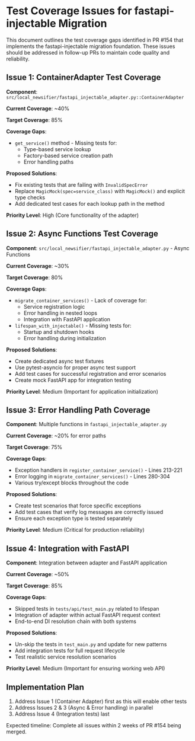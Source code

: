 # Test Coverage Issues for fastapi-injectable Migration

This document outlines the test coverage gaps identified in PR #154 that implements the fastapi-injectable migration foundation. These issues should be addressed in follow-up PRs to maintain code quality and reliability.

## Issue 1: ContainerAdapter Test Coverage

**Component**: `src/local_newsifier/fastapi_injectable_adapter.py::ContainerAdapter`

**Current Coverage**: ~40%

**Target Coverage**: 85%

**Coverage Gaps**:

- `get_service()` method - Missing tests for:
  - Type-based service lookup
  - Factory-based service creation path
  - Error handling paths

**Proposed Solutions**:

- Fix existing tests that are failing with `InvalidSpecError`
- Replace `MagicMock(spec=service_class)` with `MagicMock()` and explicit type checks
- Add dedicated test cases for each lookup path in the method

**Priority Level**: High (Core functionality of the adapter)

## Issue 2: Async Functions Test Coverage

**Component**: `src/local_newsifier/fastapi_injectable_adapter.py` - Async Functions

**Current Coverage**: ~30% 

**Target Coverage**: 80%

**Coverage Gaps**:

- `migrate_container_services()` - Lack of coverage for:
  - Service registration logic
  - Error handling in nested loops
  - Integration with FastAPI application
- `lifespan_with_injectable()` - Missing tests for:
  - Startup and shutdown hooks
  - Error handling during initialization

**Proposed Solutions**:

- Create dedicated async test fixtures
- Use pytest-asyncio for proper async test support
- Add test cases for successful registration and error scenarios
- Create mock FastAPI app for integration testing

**Priority Level**: Medium (Important for application initialization)

## Issue 3: Error Handling Path Coverage

**Component**: Multiple functions in `fastapi_injectable_adapter.py`

**Current Coverage**: ~20% for error paths

**Target Coverage**: 75%

**Coverage Gaps**:

- Exception handlers in `register_container_service()` - Lines 213-221
- Error logging in `migrate_container_services()` - Lines 280-304
- Various try/except blocks throughout the code

**Proposed Solutions**:

- Create test scenarios that force specific exceptions
- Add test cases that verify log messages are correctly issued
- Ensure each exception type is tested separately

**Priority Level**: Medium (Critical for production reliability)

## Issue 4: Integration with FastAPI

**Component**: Integration between adapter and FastAPI application

**Current Coverage**: ~50%

**Target Coverage**: 85%

**Coverage Gaps**:

- Skipped tests in `tests/api/test_main.py` related to lifespan
- Integration of adapter within actual FastAPI request context
- End-to-end DI resolution chain with both systems

**Proposed Solutions**:

- Un-skip the tests in `test_main.py` and update for new patterns
- Add integration tests for full request lifecycle
- Test realistic service resolution scenarios

**Priority Level**: Medium (Important for ensuring working web API)

## Implementation Plan

1. Address Issue 1 (Container Adapter) first as this will enable other tests
2. Address Issues 2 & 3 (Async & Error handling) in parallel
3. Address Issue 4 (Integration tests) last

Expected timeline: Complete all issues within 2 weeks of PR #154 being merged.